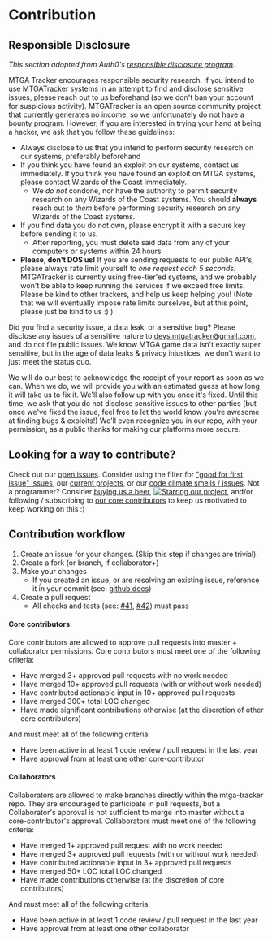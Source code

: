 # Contribution

## Responsible Disclosure

_This section adopted from Auth0's [responsible disclosure program](https://auth0.com/whitehat)._

MTGA Tracker encourages responsible security research. If you intend to use MTGATracker systems in an attempt to find and disclose sensitive issues, please reach out to us beforehand (so we don't ban your account for suspicious activity). MTGATracker is an open source community project that currently generates no income, so we unfortunately do not have a bounty program. However, if you are interested in trying your hand at being a hacker, we ask that you follow these guidelines:

- Always disclose to us that you intend to perform security research on our systems, preferably beforehand
- If you think you have found an exploit on our systems, contact us immediately. If you think you have found an exploit on MTGA systems, please contact Wizards of the Coast immediately.
    - We _do not_ condone, nor have the authority to permit security research on any Wizards of the Coast systems. You should **always** reach out to _them_ before performing security research on any Wizards of the Coast systems.
- If you find data you do not own, please encrypt it with a secure key before sending it to us.
   - After reporting, you must delete said data from any of your computers or systems within 24 hours
- **Please, don't DOS us!** If you are sending requests to our public API's, please always rate limit yourself to _one request each 5 seconds._ MTGATracker is currently using free-tier'ed systems, and we probably won't be able to keep running the services if we exceed free limits. Please be kind to other trackers, and help us keep helping you! (Note that we will eventually impose rate limits ourselves, but at this point, please just be kind to us :) )

Did you find a security issue, a data leak, or a sensitive bug? Please disclose any issues of a sensitive nature to [devs.mtgatracker@gmail.com](mailto:devs.mtgatracker@gmail.com), and do not file public issues. We know MTGA game data isn't exactly super sensitive, but in the age of data leaks & privacy injustices, we don't want to just meet the status quo.

We will do our best to acknowledge the receipt of your report as soon as we can. When we do, we will provide you with an estimated guess at how long it will take us to fix it. We'll also follow up with you once it's fixed. Until this time, we ask that you do not disclose sensitive issues to other parties (but once we've fixed the issue, feel free to let the world know you're awesome at finding bugs & exploits!) We'll even recognize you in our repo, with your permission, as a public thanks for making our platforms more secure.

## Looking for a way to contribute?

Check out our [open issues](https://github.com/shawkinsl/mtga-tracker/issues). Consider using the filter for 
["good for first issue" issues](https://github.com/shawkinsl/mtga-tracker/issues?q=is%3Aissue+is%3Aopen+label%3A%22good+first+issue%22),
our [current projects](https://github.com/shawkinsl/mtga-tracker/projects), or our [code climate smells / issues](https://codeclimate.com/github/shawkinsl/mtga-tracker/issues).
Not a programmer? Consider [buying us a beer](https://beerpay.io/shawkinsl/mtga-tracker),
[![Starring our project](https://img.shields.io/github/stars/shawkinsl/mtga-tracker.svg?logo=github&label=Starring%20our%20project)](https://github.com/shawkinsl/mtga-tracker/stargazers),
and/or following / subscribing to
[our core contributors](https://github.com/shawkinsl/mtga-tracker/blob/master/contributors/core.yml) to keep us
motivated to keep working on this :)

## Contribution workflow

1. Create an issue for your changes. (Skip this step if changes are trivial).
1. Create a fork (or branch, if collaborator+)
1. Make your changes
    - If you created an issue, or are resolving an existing issue, reference it in your commit (see: [github docs](https://help.github.com/articles/closing-issues-using-keywords/))
1. Create a pull request
    - All checks ~~and tests~~ (see: [#41](https://github.com/shawkinsl/mtga-tracker/issues/41), [#42](https://github.com/shawkinsl/mtga-tracker/issues/41)) must pass


#### Core contributors

Core contributors are allowed to approve pull requests into master + collaborator permissions.
Core contributors must meet one of the following criteria:

- Have merged 3+ approved pull requests with no work needed
- Have merged 10+ approved pull requests (with or without work needed)
- Have contributed actionable input in 10+ approved pull requests
- Have merged 300+ total LOC changed
- Have made significant contributions otherwise (at the discretion of other core contributors)

And must meet all of the following criteria:

- Have been active in at least 1 code review / pull request in the last year
- Have approval from at least one other core-contributor

#### Collaborators

Collaborators are allowed to make branches directly within the mtga-tracker repo. They are encouraged to participate in
pull requests, but a Collaborator's approval is not sufficient to merge into master without a core-contributor's
approval. Collaborators must meet one of the following criteria:

- Have merged 1+ approved pull request with no work needed
- Have merged 3+ approved pull requests (with or without work needed)
- Have contributed actionable input in 3+ approved pull requests
- Have merged 50+ LOC total LOC changed
- Have made contributions otherwise (at the discretion of core contributors)

And must meet all of the following criteria:

- Have been active in at least 1 code review / pull request in the last year
- Have approval from at least one other collaborator
